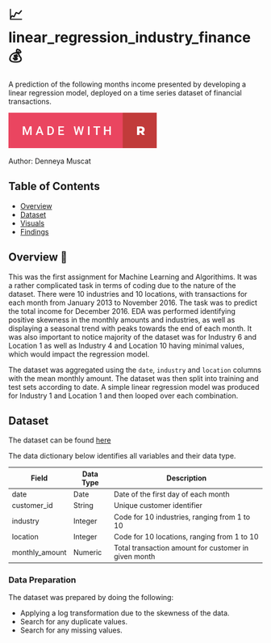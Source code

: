 # 📈 linear_regression_industry_finance 💰

A prediction of the following months income presented by developing a linear regression model, deployed on a time series dataset of financial transactions.

[![Made With](https://github.com/Denneya/linear_regression_industry_finance/blob/main/made-with-r.svg)](https://github.com/Denneya/linear_regression_industry_finance/blob/main/AT1A_24418042.R)

Author: Denneya Muscat

## Table of Contents

* [Overview](#Overview)
* [Dataset](#Dataset)
* [Visuals](#Visuals)
* [Findings](#Findings)

## Overview 📄
This was the first assignment for Machine Learning and Algorithims. It was a rather complicated task in terms of coding due to the nature of the dataset. There were 10 industries and 10 locations, with transactions for each month from January 2013 to November 2016. The task was to predict the total income for December 2016. EDA was performed identifying positive skewness in the monthly amounts and industries, as well as displaying a seasonal trend with peaks towards the end of each month. It was also important to notice majority of the dataset was for Industry 6 and Location 1 as well as Industry 4 and Location 10 having minimal values, which would impact the regression model. 

The dataset was aggregated using the `date`, `industry` and `location` columns with the mean monthly amount. The dataset was then split into training and test sets according to date. A simple linear regression model was produced for Industry 1 and Location 1 and then looped over each combination. 

## Dataset 
The dataset can be found [here](https://github.com/Denneya/linear_regression_industry_finance/blob/main/transactions.csv)

The data dictionary below identifies all variables and their data type.

|Field|Data Type|Description|
|---|---|---|
|date|Date|Date of the first day of each month|
|customer_id|String|Unique customer identifier|
|industry|Integer|Code for 10 industries, ranging from 1 to 10|
|location|Integer|Code for 10 locations, ranging from 1 to 10|
|monthly_amount|Numeric|Total transaction amount for customer in given month|

### Data Preparation
The dataset was prepared by doing the following:
* Applying a log transformation due to the skewness of the data. 
* Search for any duplicate values.
* Search for any missing values.


